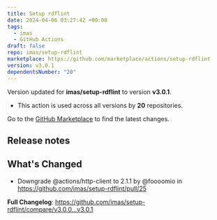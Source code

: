 ```yaml
---
title: Setup rdflint
date: 2024-04-06 03:27:42 +00:00
tags:
  - imas
  - GitHub Actions
draft: false
repo: imas/setup-rdflint
marketplace: https://github.com/marketplace/actions/setup-rdflint
version: v3.0.1
dependentsNumber: "20"
---
```



Version updated for **imas/setup-rdflint** to version **v3.0.1**.
- This action is used across all versions by **20** repositories.

Go to the [GitHub Marketplace](https://github.com/marketplace/actions/setup-rdflint) to find the latest changes.

## Release notes

## What's Changed
* Downgrade @actions/http-client to 2.1.1 by @foooomio in https://github.com/imas/setup-rdflint/pull/25


**Full Changelog**: https://github.com/imas/setup-rdflint/compare/v3.0.0...v3.0.1

